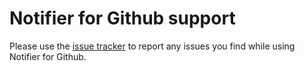 # Notifier for Github support

Please use the [issue tracker](https://github.com/notifier-for-github/support/issues) to report any issues you find while using Notifier for Github.
